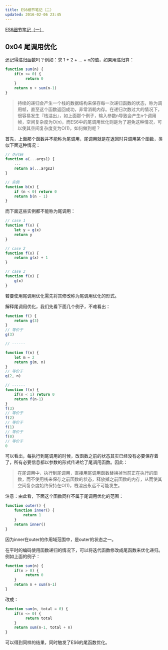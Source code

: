 ```yaml
---
title: ES6细节笔记（二）
updated: 2016-02-06 23:45
---
```


[ES6细节笔记（一）](es6-details)

## 0x04 尾调用优化

还记得递归函数吗？例如：求 1 + 2 + ... + n的值，如果用递归算：

``` javascript
function sum(n) {
    if(n <= 0) {
         return 0
    }
    return n + sum(n-1)
}
```

> 持续的递归会产生一个栈的数据结构来保存每一次递归函数的状态，称为调用帧，直至这个函数返回成功，非常消耗内存。在递归次数过大的情况下，很容易发生『栈溢出』，如上面那个例子，输入参数n导致会产生n个调用帧，空间复杂度为O(n)，而ES6中的尾调用优化则是为了避免这种情况，可以使其空间复杂度变为O(1)，如何做到呢？

首先，上面那个函数并不能称为尾调用，尾调用就是在返回时只调用某个函数，类似下面这种情况：

``` javascript
// 伪代码
function a(...args1) {
    ...
    return a(...args2)
}

// 实例
function b(n) {
    if (n < 0) return 0
    return b(n - 1)
}
```

而下面这些实例都不能称为尾调用：

``` javascript
// case 1
function f(x) {
    let y = g(x)
    return y
}

// case 2
function f(x) {
    return g(x) + 1
}

// case 3
function f(x) {
    g(x)
}
```

若要使用尾调用优化需先将其修改称为尾调用优化的形式。

解释尾调用优化，我们先看下面几个例子，不难看出：

``` javascript
function f() {
    return g(3)
}
// 等价于
g(3)

// ------

function f(n) {
    let m = 2
    return g(m, n)
}
// 等价于
g(2, n)

// ------
function f(n) {
    if(n < 1) return 0
    return f(n-1)
}
f(3)
// 等价于
f(2)
// 等价于
f(1)
// 等价于
f(0)
// 等价于
0
```

可以看出，每执行到尾调用的时候，改函数之前的状态其实已经没有必要保存着了，所有必要信息都以参数的形式传递给了尾调用函数。因此：

> 在尾调用中，执行到尾调用，直接用尾调用函数替换掉当前正在执行的函数，而不使用栈来保存之前函数的状态，释放掉之前函数的内存，从而使其空间复杂度始终保持在O(1)，栈溢出永远不可能发生。

注意：由此看，下面这个函数同样不属于尾调用优化的范围：

``` javascript
function outer() {
    function inner() {
        return 1
    }
    return inner()
}
```

因为inner在outer的作用域范围中，是outer的状态之一。

在平时的编码使用函数递归的情况下，可以将迭代函数修改成尾函数来优化递归。例如上面的例子：


``` javascript
function sum(n) {
    if(n > 0) {
         return 0
    }
    return n + sum(n-1)
}
```

改成：

``` javascript
function sum(n, total = 0) {
    if(n <= 0) {
         return total
    }
    return sum(n-1, total + n)
}
```

可以得到同样的结果，同时触发了ES6的尾函数优化。